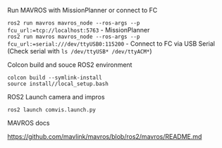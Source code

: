 <p>Run MAVROS with MissionPlanner or connect to FC</p>

```ros2 run mavros mavros_node --ros-args --p fcu_url:=tcp://localhost:5763``` - MissionPlanner <br>
```ros2 run mavros mavros_node --ros-args --p fcu_url:=serial:///dev/ttyUSB0:115200``` - Connect to FC via USB Serial (Check serial with ```ls /dev/ttyUSB* /dev/ttyACM*```)
<p>Colcon build and souce ROS2 environment</p>

```colcon build --symlink-install```<br>
```source install//local_setup.bash```

<p>ROS2 Launch camera and impros</p>

```ros2 launch comvis.launch.py```
<p>MAVROS docs</p>

https://github.com/mavlink/mavros/blob/ros2/mavros/README.md<br>
